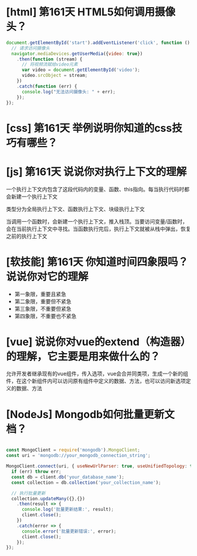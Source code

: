 # [html] 第161天 HTML5如何调用摄像头？

```javascript
document.getElementById('start').addEventListener('click', function () {
  // 请求访问摄像头
  navigator.mediaDevices.getUserMedia({video: true})
    .then(function (stream) {
      // 将视频流赋给video元素
      var video = document.getElementById('video');
      video.srcObject = stream;
    })
    .catch(function (err) {
      console.log("无法访问摄像头: " + err);
    });
});
```

# [css] 第161天 举例说明你知道的css技巧有哪些？

# [js] 第161天 说说你对执行上下文的理解

一个执行上下文内包含了这段代码内的变量、函数、this指向。每当执行代码时都会新建一个执行上下文

类型分为全局执行上下文、函数执行上下文、块级执行上下文

当调用一个函数时，会新建一个执行上下文，推入栈顶。当要访问变量/函数时，会在当前执行上下文中寻找。当函数执行完后，执行上下文就被从栈中弹出，恢复之前的执行上下文

# [软技能] 第161天 你知道时间四象限吗？说说你对它的理解

- 第一象限，重要且紧急
- 第二象限，重要但不紧急
- 第三象限，不重要但紧急
- 第四象限，不重要也不紧急

# [vue] 说说你对vue的extend（构造器）的理解，它主要是用来做什么的？

允许开发者继承现有的vue组件，传入选项，vue会合并同类项，生成一个新的组件，在这个新组件内可以访问原有组件中定义的数据、方法，也可以访问新选项定义的数据、方法

# [NodeJs] Mongodb如何批量更新文档？

```javascript

const MongoClient = require('mongodb').MongoClient;
const uri = 'mongodb://your_mongodb_connection_string';

MongoClient.connect(uri, { useNewUrlParser: true, useUnifiedTopology: true }, (err, client) => {
  if (err) throw err;
  const db = client.db('your_database_name');
  const collection = db.collection('your_collection_name');

  // 执行批量更新
  collection.updateMany({},{})
    .then(result => {
      console.log('批量更新结果:', result);
      client.close();
    })
    .catch(error => {
      console.error('批量更新错误:', error);
      client.close();
    });
});

```
